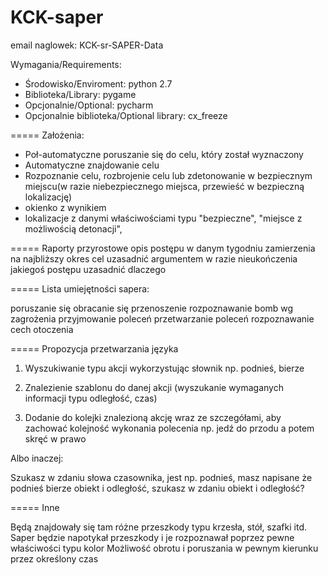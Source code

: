 ﻿# KCK-saper
email naglowek:
KCK-sr-SAPER-Data

Wymagania/Requirements:

 - Środowisko/Enviroment: python 2.7
 - Biblioteka/Library: pygame
 - Opcjonalnie/Optional: pycharm
 - Opcjonalnie biblioteka/Optional library: cx_freeze 
 
===== 
Założenia:
- Poł-automatyczne poruszanie się do celu, który został wyznaczony
- Automatyczne znajdowanie celu
- Rozpoznanie celu, rozbrojenie celu lub zdetonowanie w bezpiecznym miejscu(w razie niebezpiecznego miejsca, przewieść w bezpieczną lokalizację)
- okienko z wynikiem 
- lokalizacje z danymi właściwościami typu "bezpieczne", "miejsce z możliwością detonacji", 

=====
Raporty przyrostowe
opis postępu w danym tygodniu
zamierzenia na najbliższy okres
cel uzasadnić argumentem
w razie nieukończenia jakiegoś postępu uzasadnić dlaczego

=====
Lista umiejętności sapera:

poruszanie się
obracanie się 
przenoszenie
rozpoznawanie bomb wg zagrożenia
przyjmowanie poleceń
przetwarzanie poleceń
rozpoznawanie cech otoczenia

=====
Propozycja przetwarzania języka

1. Wyszukiwanie typu akcji wykorzystując słownik np. podnieś, bierze

2. Znalezienie szablonu do danej akcji (wyszukanie wymaganych informacji typu odległość, czas)

3. Dodanie do kolejki znalezioną akcję wraz ze szczegółami, aby zachować kolejność wykonania polecenia np. jedź do przodu a potem skręć w prawo

Albo inaczej:

Szukasz w zdaniu słowa czasownika, jest np. podnieś, masz napisane że podnieś bierze obiekt i odległość, szukasz w zdaniu obiekt i odległość?

=====
Inne 

Będą znajdowały się tam różne przeszkody typu krzesła, stół, szafki itd.
Saper będzie napotykał przeszkody i je rozpoznawał poprzez pewne właściwości typu kolor
Możliwość obrotu i poruszania w pewnym kierunku przez określony czas

